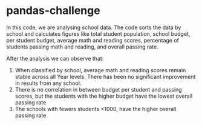# pandas-challenge

In this code, we are analysing school data. The code sorts the data by school and calculates figures like total student population, school budget, per student budget, average math and reading scores, percentage of students passing math and reading, and overall passing rate.

After the analysis we can observe that:

1) When classified by school, average math and reading scores remain stable across all Year levels.  There has been no significant improvement in results from any school.
2) There is no correlation in between budget per student and passing scores, but the students with the higher budget have the lowest overall passing rate
3) The schools with fewers students <1000, have the higher overall passing rate

